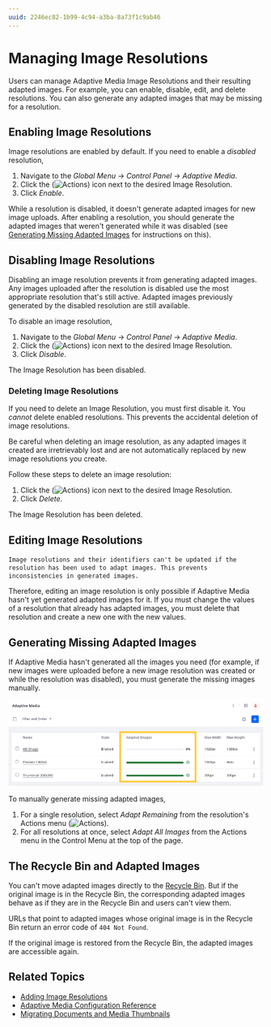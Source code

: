 ```yaml
---
uuid: 2246ec82-1b99-4c94-a3ba-8a73f1c9ab46
---
```

# Managing Image Resolutions

Users can manage Adaptive Media Image Resolutions and their resulting adapted images. For example, you can enable, disable, edit, and delete resolutions. You can also generate any adapted images that may be missing for a resolution.

## Enabling Image Resolutions

Image resolutions are enabled by default. If you need to enable a _disabled_ resolution,

1. Navigate to the _Global Menu_ &rarr; _Control Panel_ &rarr; _Adaptive Media_.
1. Click the (![Actions](../../../../images/icon-actions.png)) icon next to the desired Image Resolution.
1. Click _Enable_.

While a resolution is disabled, it doesn't generate adapted images for new image uploads. After enabling a resolution, you should generate the adapted images that weren't generated while it was disabled (see [Generating Missing Adapted Images](#generating-missing-adapted-images) for instructions on this).

## Disabling Image Resolutions

Disabling an image resolution prevents it from generating adapted images. Any images uploaded after the resolution is disabled use the most appropriate resolution that's still active. Adapted images previously generated by the disabled resolution are still available.

To disable an image resolution,

1. Navigate to the _Global Menu_ &rarr; _Control Panel_ &rarr; _Adaptive Media_.
1. Click the (![Actions](../../../../images/icon-actions.png)) icon next to the desired Image Resolution.
1. Click _Disable_.

The Image Resolution has been disabled.

### Deleting Image Resolutions

If you need to delete an Image Resolution, you must first disable it. You _cannot_ delete enabled resolutions. This prevents the accidental deletion of image resolutions.

Be careful when deleting an image resolution, as any adapted images it created are irretrievably lost and are not automatically replaced by new image resolutions you create.

Follow these steps to delete an image resolution:

1. Click the (![Actions](../../../../images/icon-actions.png)) icon next to the desired Image Resolution.
1. Click _Delete_.

The Image Resolution has been deleted.

## Editing Image Resolutions

```{tip}
Image resolutions and their identifiers can't be updated if the resolution has been used to adapt images. This prevents inconsistencies in generated images.
```

Therefore, editing an image resolution is only possible if Adaptive Media hasn't yet generated adapted images for it. If you must change the values of a resolution that already has adapted images, you must delete that resolution and create a new one with the new values. 

## Generating Missing Adapted Images

If Adaptive Media hasn't generated all the images you need (for example, if new images were uploaded before a new image resolution was created or while the resolution was disabled), you must generate the missing images manually.

![The Adapted Images column shows the percentage of images that are adapted for each resolution.](./managing-image-resolutions/images/01.png)

To manually generate missing adapted images,

1. For a single resolution, select *Adapt Remaining* from the resolution's Actions menu (![Actions](../../../../images/icon-actions.png)).
1. For all resolutions at once, select *Adapt All Images* from the Actions menu in the Control Menu at the top of the page.

## The Recycle Bin and Adapted Images

You can't move adapted images directly to the [Recycle Bin](../../../recycle-bin/recycle-bin-overview.md). But if the original image is in the Recycle Bin, the corresponding adapted images behave as if they are in the Recycle Bin and users can't view them.

URLs that point to adapted images whose original image is in the Recycle Bin return an error code of `404 Not Found`.

If the original image is restored from the Recycle Bin, the adapted images are accessible again.

## Related Topics

* [Adding Image Resolutions](./adding-image-resolutions.md)
* [Adaptive Media Configuration Reference](./adaptive-media-configuration-reference.md)
* [Migrating Documents and Media Thumbnails](./migrating-documents-and-media-thumbnails.md)
